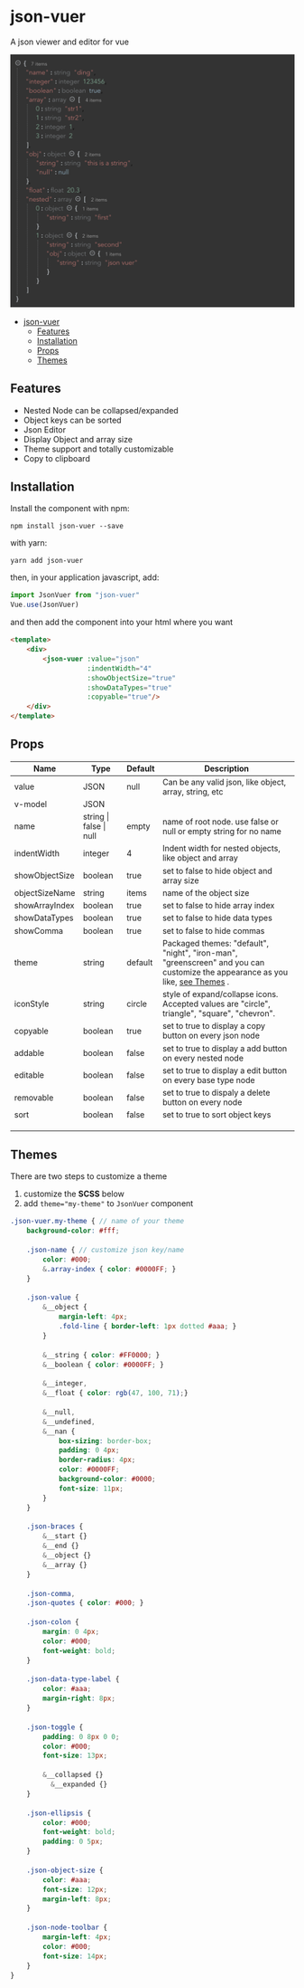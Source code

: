 # json-vuer

A json viewer and editor for vue


![demonstration](./screenshot.png)


- [json-vuer](#json-vuer)
  - [Features](#features)
  - [Installation](#installation)
  - [Props](#props)
  - [Themes](#themes)



## Features

* Nested Node can be collapsed/expanded
* Object keys can be sorted
* Json Editor
* Display Object and array size
* Theme support and totally customizable
* Copy to clipboard


## Installation

Install the component with npm:
```shell
npm install json-vuer --save
```

with yarn:
```shell
yarn add json-vuer
```

then, in your application javascript, add:
```javascript
import JsonVuer from "json-vuer"
Vue.use(JsonVuer)
```

and then add the component into your html where you want
```html
<template>
    <div>
        <json-vuer :value="json" 
                   :indentWidth="4" 
                   :showObjectSize="true" 
                   :showDataTypes="true" 
                   :copyable="true"/>
    </div>
</template>
```



## Props

| Name           | Type                    | Default | Description                                                  |
| -------------- | ----------------------- | ------- | ------------------------------------------------------------ |
| value          | JSON                    | null    | Can be any valid json, like object, array, string, etc       |
| v-model        | JSON                    |         |                                                              |
| name           | string \| false \| null | empty   | name of root node. use false or null or empty string for no name |
| indentWidth    | integer                 | 4       | Indent width for nested objects, like object and array       |
| showObjectSize | boolean                 | true    | set to false to hide object and array size                   |
| objectSizeName | string                  | items   | name of the object size                                      |
| showArrayIndex | boolean                 | true    | set to false to hide array index                             |
| showDataTypes  | boolean                 | true    | set to false to hide data types                              |
| showComma      | boolean                 | true    | set to false to hide commas                                  |
| theme          | string                  | default | Packaged themes: "default", "night", "iron-man", "greenscreen" and you can customize the appearance as you like, [see Themes](#themes) . |
| iconStyle      | string                  | circle  | style of expand/collapse icons. Accepted values are "circle", triangle", "square", "chevron". |
| copyable       | boolean                 | true    | set to true to display a copy button on every json node      |
| addable        | boolean                 | false   | set to true to display a add button on every nested node     |
| editable       | boolean                 | false   | set to true to display a edit button on every base type node |
| removable      | boolean                 | false   | set to true to dispaly a delete button on every node         |
| sort           | boolean                 | false   | set to true to sort object keys                              |
|                |                         |         |                                                              |
|                |                         |         |                                                              |
|                |                         |         |                                                              |



## Themes

There are two steps to customize a theme

1. customize the **SCSS** below
2. add `theme="my-theme"` to `JsonVuer` component

```scss
.json-vuer.my-theme { // name of your theme
    background-color: #fff;
    
    .json-name { // customize json key/name 
        color: #000;
        &.array-index { color: #0000FF; }
    }

    .json-value {
        &__object {
            margin-left: 4px;
            .fold-line { border-left: 1px dotted #aaa; }
        }

        &__string { color: #FF0000; }
        &__boolean { color: #0000FF; }
      
        &__integer,
        &__float { color: rgb(47, 100, 71);}
      
        &__null,
        &__undefined,
        &__nan {
            box-sizing: border-box;
            padding: 0 4px;
            border-radius: 4px;
            color: #0000FF;
            background-color: #0000;
            font-size: 11px;
        }
    }

    .json-braces {
        &__start {}
        &__end {}
        &__object {}
        &__array {}
    }

  	.json-comma,
    .json-quotes { color: #000; }

    .json-colon {
        margin: 0 4px;
        color: #000;
        font-weight: bold;
    }

    .json-data-type-label {
        color: #aaa;
        margin-right: 8px;
    }

    .json-toggle {
        padding: 0 8px 0 0;
        color: #000;
        font-size: 13px;

        &__collapsed {}
	      &__expanded {}
    }

    .json-ellipsis {
        color: #000;
        font-weight: bold;
        padding: 0 5px;
    }

    .json-object-size {
        color: #aaa;
        font-size: 12px;
        margin-left: 8px;
    }

    .json-node-toolbar {
        margin-left: 4px;
        color: #000;
        font-size: 14px;
    }
}

```

